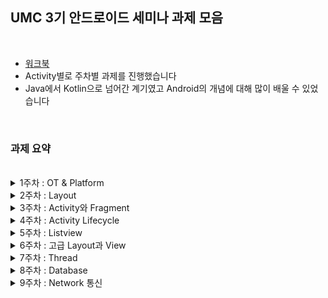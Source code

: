 ## UMC 3기 안드로이드 세미나 과제 모음

<br/>

+ [워크북](https://www.notion.so/makeus-challenge/52a92f8fb3794226aaa4d61b48ace98a?pvs=4)
+ Activity별로 주차별 과제를 진행했습니다
+ Java에서 Kotlin으로 넘어간 계기였고 Android의 개념에 대해 많이 배울 수 있었습니다

<br/>

### 과제 요약

<br/>

<details>
  <summary>1주차 : OT & Platform</summary>
  
  <br/>
  
  + Mainfest 주요 속성 10가지
  + Android의 4대 컴포넌트!
  + Intent
  + Palette의 자주 쓰는 요소들
  + 주요 Layout 6가지
  
  <br/>
  
</details>
<details>
  <summary>2주차 : Layout</summary>
  
  <br/>
  
  + 자주 사용하는 앱 화면 3개 만들기
  
  <p align="center">
    <img src="https://user-images.githubusercontent.com/78468001/229689304-3bed7f56-6776-4176-affe-e5ad4a3093b7.jpg" height="400"/>
    <img src="https://user-images.githubusercontent.com/78468001/229689308-5aacbd74-2a6d-48a9-bea4-6420c668f03b.jpg" height="400"/>
    <img src="https://user-images.githubusercontent.com/78468001/229689310-e4bdfc09-0ee1-4201-a3dd-fcbba522fe9d.jpg" height="400"/>
  </p>
  
  <br/>
  
</details>
<details>
  <summary>3주차 : Activity와 Fragment</summary>
  
  <br/>
  
  + ViewBinding 적용
  + Intent 화면이동
  + Fragment 사용하기
  + registerForActivityResult 사용하기
  
  <br/>
  
</details>
<details>
  <summary>4주차 : Activity Lifecycle</summary>
  
  <br/>
  
  + 생명주기를 활용해 메모장 앱 만들기
  
  <p align="center">
    <img src="https://user-images.githubusercontent.com/78468001/229690464-a43935b3-07eb-41e7-998a-ec9fb642f22d.JPG" width="700"/>
    <img src="https://user-images.githubusercontent.com/78468001/229690468-f610747a-ded7-495d-8f28-29366140dfa8.JPG" width="700"/>
    <img src="https://user-images.githubusercontent.com/78468001/229690467-64e9d6bd-aa02-4eb6-b84c-e4e9f2552a55.JPG" width="700"/>
  </p>
  
  <br/>
  
</details>
<details>
  <summary>5주차 : Listview</summary>
  
  <br/>
  
  + 4주차 메모장 앱에 RecyclerView 추가
  + 메모 수정, 커스텀 기능 추가
  
  <p align="center">
    <img src="https://user-images.githubusercontent.com/78468001/229691130-e94ec2fd-91b1-474f-8637-575fdc8b8f91.jpg" height="400"/>
    <img src="https://user-images.githubusercontent.com/78468001/229691132-20919664-0a1a-4619-9aac-e8160b30e7df.jpg" height="400"/>
    <img src="https://user-images.githubusercontent.com/78468001/229691134-2d02fa9d-80ac-4b8a-86b8-015569ff0a97.jpg" height="400"/>
    <img src= "https://user-images.githubusercontent.com/78468001/229691137-c05fa7cc-5856-457b-9271-d54d6b67c92e.jpg" height="400"/>
    <img src="https://user-images.githubusercontent.com/78468001/229691139-b582640a-9dfc-4f2a-9c1e-76d6e6146b11.jpg" height="400"/>
  </p>
  
  <br/>
  
</details>
<details>
  <summary>6주차 : 고급 Layout과 View</summary>
  
  <br/>
  
  + BottomNavigationView 이용하기
  + ViewPager2 이용하기
  + CircleIndicator로 이미지 슬라이드 만들기
  
  <p align="center">
    <img src="https://user-images.githubusercontent.com/78468001/229691588-ef09a50e-46e9-4645-b171-187c3bfe15c8.jpg" height="400"/>
    <img src="https://user-images.githubusercontent.com/78468001/229691586-a762d095-b048-48ea-b8b3-e6e29faf8844.jpg" height="400"/>
  </p>
  
  <br/>
  
</details>
<details>
  <summary>7주차 : Thread</summary>
  
  <br/>
  
  + Thread를 이용하여 타이머 만들기
  + Thread를 이용하여 음악 플레이어 만들기
  
  <p align="center">
    <img src="https://user-images.githubusercontent.com/78468001/229691975-e685b309-8561-47d0-8a55-765820616208.jpg" height="400"/>
    <img src="https://user-images.githubusercontent.com/78468001/229691977-850d7b50-9b7c-4fe1-930a-bb36dc3f608e.jpg" height="400"/>
    <img src="https://user-images.githubusercontent.com/78468001/229691970-68e8ab31-5c3b-4fc9-9c85-6fa2854fb3db.jpg" height="400"/>
  </p>
  
  <br/>
  
</details>
<details>
  <summary>8주차 : Database</summary>
  
  <br/>
  
  + SharedPreference를 이용해 메모앱 즐겨찾기 기능 추가하기
  + RoomDB를 이용해 메모앱 좋아요 기능 추가하기
  
  <br/>
  
</details>
<details>
  <summary>9주차 : Network 통신</summary>
  
  <br/>
  
  + Retrifit2를 이용하여 앱에 OpenApI 연동하기
  + 날씨 API 이용하기
  
  <p align="center">
    <img src="https://user-images.githubusercontent.com/78468001/229692860-9481ed29-7e9c-4d2a-a80c-02f79fa8cbd3.jpg" height="400"/>
  </p>
  
  <br/>
  
</details>
